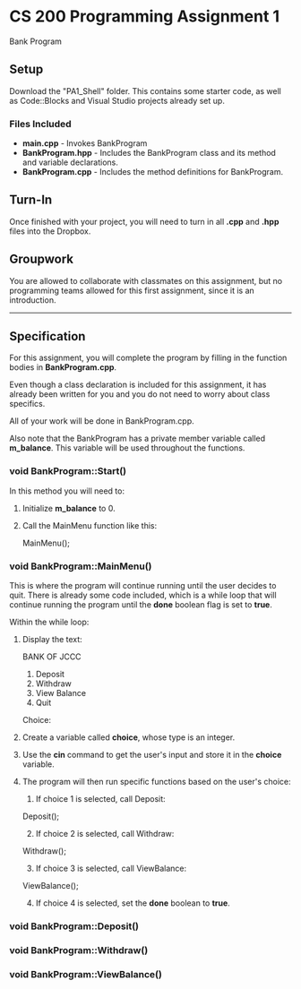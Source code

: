 # CS 200 Programming Assignment 1

Bank Program

## Setup

Download the "PA1_Shell" folder. This contains some starter code,
as well as Code::Blocks and Visual Studio projects already set up.

### Files Included

* **main.cpp** - Invokes BankProgram
* **BankProgram.hpp** - Includes the BankProgram class and its method and variable declarations.
* **BankProgram.cpp** - Includes the method definitions for BankProgram.

## Turn-In

Once finished with your project, you will need to turn in all
**.cpp** and **.hpp** files into the Dropbox.

## Groupwork

You are allowed to collaborate with classmates on this assignment,
but no programming teams allowed for this first assignment,
since it is an introduction.

---

## Specification

For this assignment, you will complete the program by
filling in the function bodies in **BankProgram.cpp**.

Even though a class declaration is included for this assignment,
it has already been written for you and you do not need to worry
about class specifics.

All of your work will be done in BankProgram.cpp.

Also note that the BankProgram has a private member variable
called **m_balance**. This variable will be used throughout the functions.

### void BankProgram::Start()

In this method you will need to:

1. Initialize **m_balance** to 0.
2. Call the MainMenu function like this:

	MainMenu();

### void BankProgram::MainMenu()

This is where the program will continue running until the user decides to quit. There is already some code included, which is a
while loop that will continue running the program until the
**done** boolean flag is set to **true**.

Within the while loop:

1. Display the text:

	BANK OF JCCC
	1. Deposit
	2. Withdraw
	3. View Balance
	4. Quit
	
	Choice: 

2. Create a variable called **choice**, whose type is an integer.
3. Use the **cin** command to get the user's input and store it in the **choice** variable.
4. The program will then run specific functions based on the user's choice:
	1. If choice 1 is selected, call Deposit:

	Deposit();

	2. If choice 2 is selected, call Withdraw:
	
	Withdraw();

	3. If choice 3 is selected, call ViewBalance:

	ViewBalance();

	4. If choice 4 is selected, set the **done** boolean to **true**.



### void BankProgram::Deposit()

### void BankProgram::Withdraw()

### void BankProgram::ViewBalance()